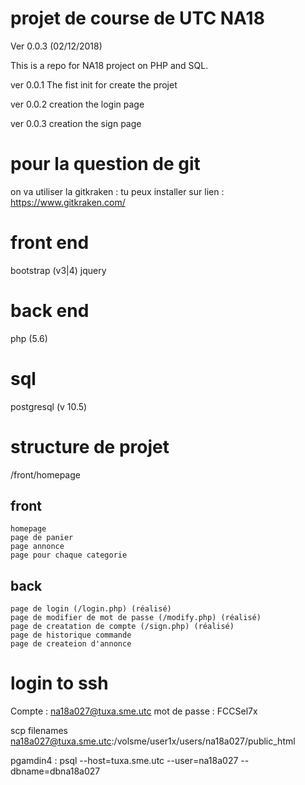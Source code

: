 # projet de course de UTC NA18 
Ver 0.0.3 (02/12/2018)

This is a repo for NA18 project on PHP and SQL.

ver 0.0.1 The fist init for create the projet

ver 0.0.2 creation the login page 

ver 0.0.3 creation the sign page 
# pour la question de  git 
on va utiliser la gitkraken :
tu peux installer sur lien :
https://www.gitkraken.com/


# front end
bootstrap (v3|4)
jquery 



# back end 
php (5.6)


# sql 
postgresql (v 10.5)


# structure de projet
/front/homepage
 ## front
    homepage
    page de panier 
    page annonce
    page pour chaque categorie
    
  
 ## back
    page de login (/login.php) (réalisé)
    page de modifier de mot de passe (/modify.php) (réalisé)
    page de creatation de compte (/sign.php) (réalisé)
    page de historique commande
    page de createion d'annonce
    
# login to ssh 

Compte : na18a027@tuxa.sme.utc
mot de passe : FCCSel7x

scp filenames na18a027@tuxa.sme.utc:/volsme/user1x/users/na18a027/public_html


pgamdin4 :  psql --host=tuxa.sme.utc --user=na18a027 --dbname=dbna18a027


 
  




